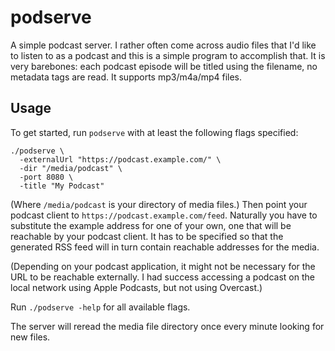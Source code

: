 podserve
========

A simple podcast server. I rather often come across audio files that I'd like
to listen to as a podcast and this is a simple program to accomplish that. It
is very barebones: each podcast episode will be titled using the filename,  no
metadata tags are read. It supports mp3/m4a/mp4 files.


Usage
-----

To get started, run `podserve` with at least the following flags specified:

```shell
./podserve \
  -externalUrl "https://podcast.example.com/" \
  -dir "/media/podcast" \
  -port 8080 \
  -title "My Podcast"
```

(Where `/media/podcast` is your directory of media files.) Then point your
podcast client to `https://podcast.example.com/feed`. Naturally you have to
substitute the example address for one of your own, one that will be reachable
by your podcast client. It has to be specified so that the generated RSS feed
will in turn contain reachable addresses for the media.

(Depending on your podcast application, it might not be necessary for the URL
to be reachable externally. I had success accessing a podcast on the local
network using Apple Podcasts, but not using Overcast.)

Run `./podserve -help` for all available flags.

The server will reread the media file directory once every minute looking for
new files.
